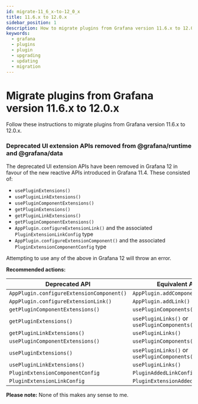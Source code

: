 ```yaml
---
id: migrate-11_6_x-to-12_0_x
title: 11.6.x to 12.0.x
sidebar_position: 1
description: How to migrate plugins from Grafana version 11.6.x to 12.0.x.
keywords:
  - grafana
  - plugins
  - plugin
  - upgrading
  - updating
  - migration
---
```


# Migrate plugins from Grafana version 11.6.x to 12.0.x

Follow these instructions to migrate plugins from Grafana version 11.6.x to 12.0.x.

### Deprecated UI extension APIs removed from @grafana/runtime and @grafana/data

The deprecated UI extension APIs have been removed in Grafana 12 in favour of the new reactive APIs introduced in Grafana 11.4. These consisted of:

- `usePluginExtensions()`
- `usePluginLinkExtensions()`
- `usePluginComponentExtensions()`
- `getPluginExtensions()`
- `getPluginLinkExtensions()`
- `getPluginComponentExtensions()`
- `AppPlugin.configureExtensionLink()` and the associated `PluginExtensionLinkConfig` type
- `AppPlugin.configureExtensionComponent()` and the associated `PluginExtensionComponentConfig` type

Attempting to use any of the above in Grafana 12 will throw an error.

**Recommended actions:**

| Deprecated API                            | Equivalent API                                | Notes |
| ----------------------------------------- | --------------------------------------------- | ----- |
| `AppPlugin.configureExtensionComponent()` | `AppPlugin.addComponent()`                    |       |
| `AppPlugin.configureExtensionLink()`      | `AppPlugin.addLink()`                         |       |
| `getPluginComponentExtensions()`          | `usePluginComponents()`                       |       |
| `getPluginExtensions()`                   | `usePluginLinks()` or `usePluginComponents()` |       |
| `getPluginLinkExtensions()`               | `usePluginLinks()`                            |       |
| `usePluginComponentExtensions()`          | `usePluginComponents()`                       |       |
| `usePluginExtensions()`                   | `usePluginLinks()` or `usePluginComponents()` |       |
| `usePluginLinkExtensions()`               | `usePluginLinks()`                            |       |
| `PluginExtensionComponentConfig`          | `PluginAddedLinkConfig`                       |       |
| `PluginExtensionLinkConfig`               | `PluginExtensionAddedLinkConfig`              |       |

**Please note:**
None of this makes any sense to me.
